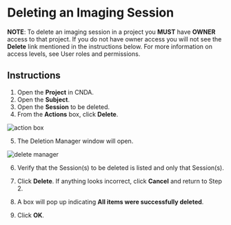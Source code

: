 # Deleting an Imaging Session

**NOTE**: To delete an imaging session in a project you **MUST** have **OWNER** access to that project. If you do not have owner access you will not see the **Delete** link mentioned in the instructions below. For more information on access levels, see User roles and permissions.

## **Instructions**
1. Open the **Project** in CNDA.
2. Open the **Subject**.
3. Open the **Session** to be deleted.
4. From the **Actions** box, click **Delete**.

![action box](images/DellSess1.jpg)

5. The Deletion Manager window will open.

![delete manager](images/DellSess2.jpg)

6. Verify that the Session(s) to be deleted is listed and only that Session(s).
   
7. Click **Delete**. If anything looks incorrect, click **Cancel** and return to Step 2.
   
8. A box will pop up indicating **All items were successfully deleted**.
   
9. Click **OK**.
